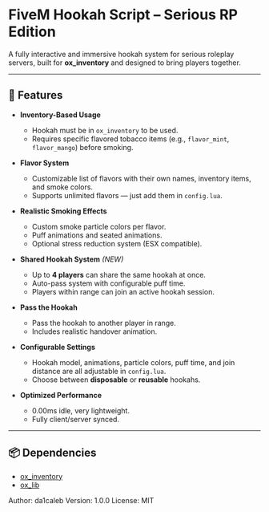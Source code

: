 # FiveM Hookah Script – Serious RP Edition

A fully interactive and immersive hookah system for serious roleplay servers, built for **ox_inventory** and designed to bring players together.

---

## 📜 Features

- **Inventory-Based Usage**  
  - Hookah must be in `ox_inventory` to be used.  
  - Requires specific flavored tobacco items (e.g., `flavor_mint`, `flavor_mango`) before smoking.

- **Flavor System**  
  - Customizable list of flavors with their own names, inventory items, and smoke colors.  
  - Supports unlimited flavors — just add them in `config.lua`.

- **Realistic Smoking Effects**  
  - Custom smoke particle colors per flavor.  
  - Puff animations and seated animations.  
  - Optional stress reduction system (ESX compatible).

- **Shared Hookah System** *(NEW)*  
  - Up to **4 players** can share the same hookah at once.  
  - Auto-pass system with configurable puff time.  
  - Players within range can join an active hookah session.

- **Pass the Hookah**  
  - Pass the hookah to another player in range.  
  - Includes realistic handover animation.

- **Configurable Settings**  
  - Hookah model, animations, particle colors, puff time, and join distance are all adjustable in `config.lua`.  
  - Choose between **disposable** or **reusable** hookahs.

- **Optimized Performance**  
  - 0.00ms idle, very lightweight.  
  - Fully client/server synced.

---

## 📦 Dependencies

- [ox_inventory](https://overextended.dev/ox_inventory)  
- [ox_lib](https://overextended.dev/ox_lib) 

Author: da1caleb
Version: 1.0.0
License: MIT
